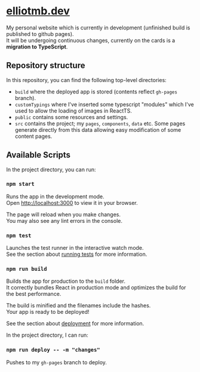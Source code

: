 # [elliotmb.dev](https://elliot-mb.github.io/) 
My personal website which is currently in development (unfinished build is published to github pages).\
It will be undergoing continuous changes, currently on the cards is a **migration to TypeScript**.

## Repository structure

In this repository, you can find the following top-level directories:

- ``build`` where the deployed app is stored (contents reflect ``gh-pages`` branch).
- ``customTypings`` where I've inserted some typescript "modules" which I've used to allow the loading of images in ReactTS. 
- ``public`` contains some resources and settings.
- ``src`` contains the project; my ``pages``, ``components``, ``data`` etc. Some pages generate directly from this data allowing easy modification of some content pages. 

## Available Scripts

In the project directory, you can run:

### `npm start`

Runs the app in the development mode.\
Open [http://localhost:3000](http://localhost:3000) to view it in your browser.

The page will reload when you make changes.\
You may also see any lint errors in the console.

### `npm test`

Launches the test runner in the interactive watch mode.\
See the section about [running tests](https://facebook.github.io/create-react-app/docs/running-tests) for more information.

### `npm run build`

Builds the app for production to the `build` folder.\
It correctly bundles React in production mode and optimizes the build for the best performance.

The build is minified and the filenames include the hashes.\
Your app is ready to be deployed!

See the section about [deployment](https://facebook.github.io/create-react-app/docs/deployment) for more information.

In the project directory, I can run:

### `npm run deploy -- -m "changes"`

Pushes to my `gh-pages` branch to deploy.
